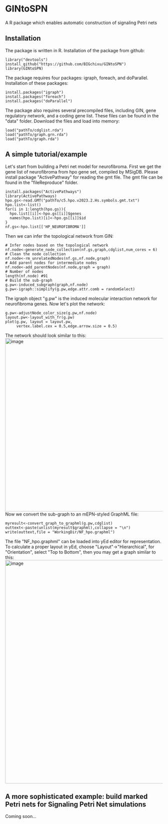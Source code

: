 # GINtoSPN
A R package which enables automatic construction of signaling Petri nets
## Installation
The package is written in R. Installation of the package from github:
```
library("devtools")
install_github("https://github.com/BIGchixu/GINtoSPN")
library(GINtoSPN)
```
The package requires four packages: igraph, foreach, and doParallel. Installation of these packages:
```
install.packages("igraph")
install.packages("foreach")
install.packages("doParallel")
```
The package also requires several precompiled files, including GIN, gene regulatory network, and a coding gene list. These files can be found in the "data" folder. Download the files and load into memory:
```
load("pathTo/cdglist.rda")
load("pathTo/graph.grn.rda")
load("pathTo/graph.rda")
```
## A simple tutorial/example
Let's start from building a Petri net model for neurofibroma. First we get the gene list of neurofibroma from hpo gene set, compiled by MSigDB. Please install package "ActivePathway" for reading the gmt file. The gmt file can be found in the "fileReproduce" folder.
```
install.packages("ActivePathways")
library(ActivePathways)
hpo.gs<-read.GMT("pathTo/c5.hpo.v2023.2.Hs.symbols.gmt.txt")
hpo.list<-list()
for(i in 1:length(hpo.gs)){
  hpo.list[[i]]<-hpo.gs[[i]]$genes
  names(hpo.list)[i]<-hpo.gs[[i]]$id
}
nf.gs<-hpo.list[['HP_NEUROFIBROMA']]
```
Then we can infer the topological network from GIN:
```
# Infer nodes based on the topological network
nf.node<-generate_node_collection(nf.gs,graph,cdglist,num_cores = 6)
# Clean the node collection
nf.node<-rm_unrelatedNodes(nf.gs,nf.node,graph)
# Add parent nodes for intermediate nodes
nf.node<-add_parentNodes(nf.node,graph = graph)
# Number of nodes
length(nf.node) #91
# Build the sub-graph
g.pw<-induced_subgraph(graph,nf.node)
g.pw<-igraph::simplify(g.pw,edge.attr.comb = randomSelect)
```
The igraph object "g.pw" is the induced molecular interaction network for neurofibroma genes. Now let's plot the network:
```
g.pw<-adjustNode_color_size(g.pw,nf.node)
layout.pw<-layout_with_fr(g.pw)
plot(g.pw, layout = layout.pw,
     vertex.label.cex = 0.5,edge.arrow.size = 0.5)
```
The network should look similar to this:<br/>
<img width="553" alt="image" src="https://github.com/user-attachments/assets/aa4614ac-04e3-413c-a81e-374fb63966c3">
<br/>
Now we convert the sub-graph to an mEPN-styled GraphML file:
```
myresult<-convert_graph_to_graphml(g.pw,cdglist)
outtext<-paste(unlist(myresult$graphml),collapse = "\n")
write(outtext,file = "WorkingDir/NF_hpo.graphml")
```
The file "NF_hpo.graphml" can be loaded into yEd editor for representation. To calculate a proper layout in yEd, choose "Layout"->"Hierarchical", for "Orientation", select "Top to Bottom", then you may get a graph similar to this:<br/>
<img width="713" alt="image" src="https://github.com/user-attachments/assets/d9aa046e-7de6-4622-8462-9bbe8e405b4f">
<br/>
## A more sophisticated example: build marked Petri nets for Signaling Petri Net simulations
Coming soon...


